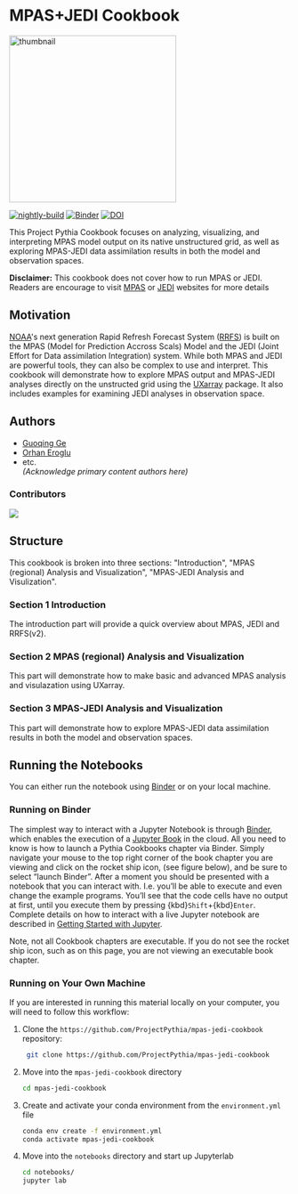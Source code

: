 # MPAS+JEDI Cookbook

<img src="thumbnail.png" alt="thumbnail" width="300"/>

[![nightly-build](https://github.com/ProjectPythia/cookbook-template/actions/workflows/nightly-build.yaml/badge.svg)](https://github.com/ProjectPythia/cookbook-template/actions/workflows/nightly-build.yaml)
[![Binder](https://binder.projectpythia.org/badge_logo.svg)](https://binder.projectpythia.org/v2/gh/ProjectPythia/cookbook-template/main?labpath=notebooks)
[![DOI](https://zenodo.org/badge/475509405.svg)](https://zenodo.org/badge/latestdoi/475509405)

This Project Pythia Cookbook focuses on analyzing, visualizing, and interpreting MPAS model output on its native unstructured grid, as well as exploring MPAS-JEDI data assimilation results in both the model and observation spaces.   

**Disclaimer:** This cookbook does not cover how to run MPAS or JEDI. Readers are encourage to visit [MPAS](https://mpas-dev.github.io/) or [JEDI](https://jointcenterforsatellitedataassimilation-jedi-docs.readthedocs-hosted.com/en/latest/) websites for more details

## Motivation

[NOAA](https://www.noaa.gov/)'s next generation Rapid Refresh Forecast System ([RRFS](https://github.com/NOAA-EMC/rrfs-workflow/tree/rrfs-mpas-jedi)) is built on the MPAS (Model for Prediction Accross Scals) Model and the JEDI (Joint Effort for Data assimilation Integration) system. While both MPAS and JEDI are powerful tools, they can also be complex to use and interpret. This cookbook will demonstrate how to explore MPAS output and MPAS-JEDI analyses directly on the unstructed grid using the [UXarray](https://github.com/UXARRAY/uxarray) package. It also includes examples for examining JEDI analyses in observation space.

## Authors

- [Guoqing Ge](https://github.com/guoqing-noaa)
- [Orhan Eroglu](https://github.com/erogluorhan)
- etc.    
_(Acknowledge primary content authors here)_

### Contributors

<a href="https://github.com/ProjectPythia/mpas-jedi-cookbook/graphs/contributors">
  <img src="https://contrib.rocks/image?repo=ProjectPythia/mpas-jedi-cookbook" />
</a>

## Structure

This cookbook is broken into three sections: "Introduction", "MPAS (regional) Analysis and Visualization", "MPAS-JEDI Analysis and Visulization".

### Section 1 Introduction

The introduction part will provide a quick overview about MPAS, JEDI and RRFS(v2).

### Section 2 MPAS (regional) Analysis and Visualization

This part will demonstrate how to make basic and advanced MPAS analysis and visulazation using UXarray.

### Section 3 MPAS-JEDI Analysis and Visualization

This part will demonstrate how to explore MPAS-JEDI data assimilation results in both the model and observation spaces.

## Running the Notebooks

You can either run the notebook using [Binder](https://binder.projectpythia.org/) or on your local machine.

### Running on Binder

The simplest way to interact with a Jupyter Notebook is through [Binder](https://binder.projectpythia.org/), which enables the execution of a [Jupyter Book](https://jupyterbook.org) in the cloud. All you need to know is how to launch a Pythia Cookbooks chapter via Binder. Simply navigate your mouse to the top right corner of the book chapter you are viewing and click on the rocket ship icon, (see figure below), and be sure to select “launch Binder”. After a moment you should be presented with a notebook that you can interact with. I.e. you’ll be able to execute and even change the example programs. You’ll see that the code cells have no output at first, until you execute them by pressing {kbd}`Shift`\+{kbd}`Enter`. Complete details on how to interact with a live Jupyter notebook are described in [Getting Started with Jupyter](https://foundations.projectpythia.org/foundations/getting-started-jupyter.html).

Note, not all Cookbook chapters are executable. If you do not see the rocket ship icon, such as on this page, you are not viewing an executable book chapter.

### Running on Your Own Machine

If you are interested in running this material locally on your computer, you will need to follow this workflow:

1. Clone the `https://github.com/ProjectPythia/mpas-jedi-cookbook` repository:

   ```bash
    git clone https://github.com/ProjectPythia/mpas-jedi-cookbook
   ```

1. Move into the `mpas-jedi-cookbook` directory
   ```bash
   cd mpas-jedi-cookbook
   ```
1. Create and activate your conda environment from the `environment.yml` file
   ```bash
   conda env create -f environment.yml
   conda activate mpas-jedi-cookbook
   ```
1. Move into the `notebooks` directory and start up Jupyterlab
   ```bash
   cd notebooks/
   jupyter lab
   ```
